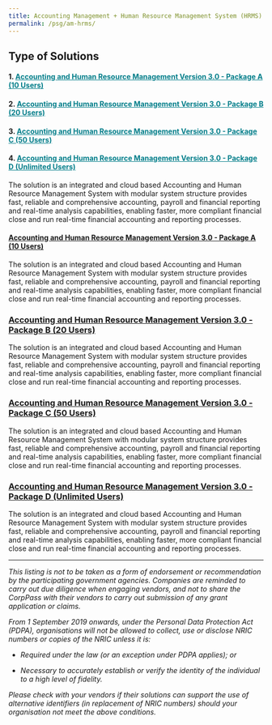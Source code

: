 ```yaml
---
title: Accounting Management + Human Resource Management System (HRMS)
permalink: /psg/am-hrms/
---
```


##  Type of Solutions 

#### 1. <a href="/psg/am-hrms/ahrmv3.0-pkga-10users/" style="color:#037e8a">Accounting and Human Resource Management Version 3.0 - Package A (10 Users)</a>

#### 2. <a href="/psg/am-hrms/ahrmv3.0-pkgb-20users/" style="color:#037e8a">Accounting and Human Resource Management Version 3.0 - Package B (20 Users)</a>

#### 3. <a href="/psg/am-hrms/ahrmv3.0-pkgc-50users/" style="color:#037e8a">Accounting and Human Resource Management Version 3.0 - Package C (50 Users)</a>

#### 4. <a href="/psg/am-hrms/ahrmv3.0-pkgd-ulusers/" style="color:#037e8a">Accounting and Human Resource Management Version 3.0 - Package D (Unlimited Users)</a>

The solution is an integrated and cloud based Accounting and Human Resource Management System with modular system structure provides fast, reliable and comprehensive accounting, payroll and financial reporting and real-time analysis capabilities, enabling faster, more compliant financial close and run real-time financial accounting and reporting processes.

#### [Accounting and Human Resource Management Version 3.0 - Package A (10 Users)](/psg/am-hrms/ahrmv3.0-pkga-10users/)

The solution is an integrated and cloud based Accounting and Human Resource Management System with modular system structure provides fast, reliable and comprehensive accounting, payroll and financial reporting and real-time analysis capabilities, enabling faster, more compliant financial close and run real-time financial accounting and reporting processes.

### [Accounting and Human Resource Management Version 3.0 - Package B (20 Users)](/psg/am-hrms/ahrmv3.0-pkgb-20users/)

The solution is an integrated and cloud based Accounting and Human Resource Management System with modular system structure provides fast, reliable and comprehensive accounting, payroll and financial reporting and real-time analysis capabilities, enabling faster, more compliant financial close and run real-time financial accounting and reporting processes.

### [Accounting and Human Resource Management Version 3.0 - Package C (50 Users)](/psg/am-hrms/ahrmv3.0-pkgc-50users/)

The solution is an integrated and cloud based Accounting and Human Resource Management System with modular system structure provides fast, reliable and comprehensive accounting, payroll and financial reporting and real-time analysis capabilities, enabling faster, more compliant financial close and run real-time financial accounting and reporting processes.

### [Accounting and Human Resource Management Version 3.0 - Package D (Unlimited Users)](/psg/am-hrms/ahrmv3.0-pkgd-ulusers/)

The solution is an integrated and cloud based Accounting and Human Resource Management System with modular system structure provides fast, reliable and comprehensive accounting, payroll and financial reporting and real-time analysis capabilities, enabling faster, more compliant financial close and run real-time financial accounting and reporting processes.

***

*This listing is not to be taken as a form of endorsement or recommendation by the participating government agencies. Companies are reminded to carry out due diligence when engaging vendors, and not to share the CorpPass with their vendors to carry out submission of any grant application or claims.*

*From 1 September 2019 onwards, under the Personal Data Protection Act (PDPA), organisations will not be allowed to collect, use or disclose NRIC numbers or copies of the NRIC unless it is:*

- *Required under the law (or an exception under PDPA applies); or*

- *Necessary to accurately establish or verify the identity of the individual to a high level of fidelity.*

*Please check with your vendors if their solutions can support the use of alternative identifiers (in replacement of NRIC numbers) should your organisation not meet the above conditions.*